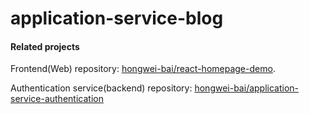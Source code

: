# application-service-blog

#### Related projects

Frontend(Web) repository:
[hongwei-bai/react-homepage-demo](https://github.com/hongwei-bai/react-homepage-demo).

Authentication service(backend) repository:
[hongwei-bai/application-service-authentication](https://github.com/hongwei-bai/application-service-authentication)
